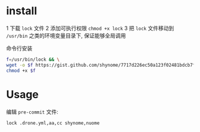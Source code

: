 
# install

1 下载 `lock` 文件
2 添加可执行权限 `chmod +x lock`
3 把 `lock` 文件移动到 `/usr/bin` 之类的环境变量目录下, 保证能够全局调用

命令行安装
```sh
f=/usr/bin/lock && \
wget -o $f https://gist.github.com/shynome/7717d226ec50a123f02481bdcb7fe76b/raw/dc93484c181c6480eebf5b8894357900e66d9063/lock && \
chmod +x $f
```

# Usage

编辑 `pre-commit` 文件:
```sh
lock .drone.yml,aa,cc shynome,nuome
```

